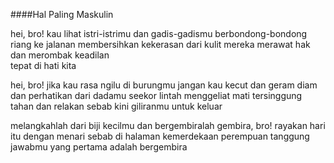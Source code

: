####Hal Paling Maskulin

hei, bro! 
kau lihat istri-istrimu dan gadis-gadismu 
berbondong-bondong riang ke jalanan
membersihkan kekerasan dari kulit mereka
merawat hak dan merombak keadilan  
tepat di hati kita

hei, bro!
jika kau rasa ngilu di burungmu
jangan kau kecut dan geram
diam dan perhatikan dari dadamu
seekor lintah menggeliat mati tersinggung
tahan dan relakan sebab kini giliranmu untuk keluar 

melangkahlah dari biji kecilmu dan bergembiralah
gembira, bro! rayakan hari itu dengan menari
sebab di halaman kemerdekaan perempuan 
tanggung jawabmu yang pertama adalah bergembira